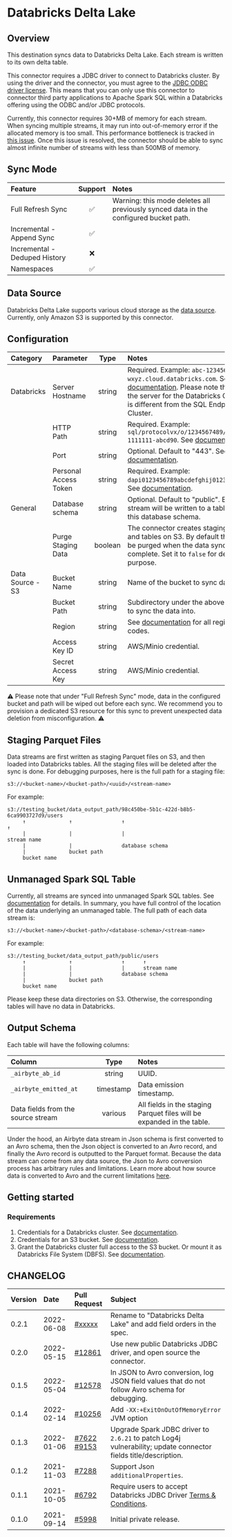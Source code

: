 # Databricks Delta Lake

## Overview

This destination syncs data to Databricks Delta Lake. Each stream is written to its own delta table.

This connector requires a JDBC driver to connect to Databricks cluster. By using the driver and the connector, you must agree to the [JDBC ODBC driver license](https://databricks.com/jdbc-odbc-driver-license). This means that you can only use this connector to connector third party applications to Apache Spark SQL within a Databricks offering using the ODBC and/or JDBC protocols.

Currently, this connector requires 30+MB of memory for each stream. When syncing multiple streams, it may run into out-of-memory error if the allocated memory is too small. This performance bottleneck is tracked in [this issue](https://github.com/airbytehq/airbyte/issues/11424). Once this issue is resolved, the connector should be able to sync almost infinite number of streams with less than 500MB of memory.

## Sync Mode

| Feature | Support | Notes |
| :--- | :---: | :--- |
| Full Refresh Sync | ✅ | Warning: this mode deletes all previously synced data in the configured bucket path. |
| Incremental - Append Sync | ✅ |  |
| Incremental - Deduped History | ❌ |  |
| Namespaces | ✅ |  |

## Data Source

Databricks Delta Lake supports various cloud storage as the [data source](https://docs.databricks.com/data/data-sources/index.html). Currently, only Amazon S3 is supported by this connector.

## Configuration

| Category | Parameter | Type | Notes |
| :--- | :--- | :---: | :--- |
| Databricks | Server Hostname | string | Required. Example: `abc-12345678-wxyz.cloud.databricks.com`. See [documentation](https://docs.databricks.com/integrations/bi/jdbc-odbc-bi.html#get-server-hostname-port-http-path-and-jdbc-url). Please note that this is the server for the Databricks Cluster. It is different from the SQL Endpoint Cluster. |
|  | HTTP Path | string | Required. Example: `sql/protocolvx/o/1234567489/0000-1111111-abcd90`. See [documentation](https://docs.databricks.com/integrations/bi/jdbc-odbc-bi.html#get-server-hostname-port-http-path-and-jdbc-url). |
|  | Port | string | Optional. Default to "443". See [documentation](https://docs.databricks.com/integrations/bi/jdbc-odbc-bi.html#get-server-hostname-port-http-path-and-jdbc-url). |
|  | Personal Access Token | string | Required. Example: `dapi0123456789abcdefghij0123456789AB`. See [documentation](https://docs.databricks.com/sql/user/security/personal-access-tokens.html). |
| General | Database schema | string | Optional. Default to "public". Each data stream will be written to a table under this database schema. |
|  | Purge Staging Data | boolean | The connector creates staging files and tables on S3. By default they will be purged when the data sync is complete. Set it to `false` for debugging purpose. |
| Data Source - S3 | Bucket Name | string | Name of the bucket to sync data into. |
|  | Bucket Path | string | Subdirectory under the above bucket to sync the data into. |
|  | Region | string | See [documentation](https://docs.aws.amazon.com/AWSEC2/latest/UserGuide/using-regions-availability-zones.html#concepts-available-regions) for all region codes. |
|  | Access Key ID | string | AWS/Minio credential. |
|  | Secret Access Key | string | AWS/Minio credential. |

⚠️ Please note that under "Full Refresh Sync" mode, data in the configured bucket and path will be wiped out before each sync. We recommend you to provision a dedicated S3 resource for this sync to prevent unexpected data deletion from misconfiguration. ⚠️

## Staging Parquet Files

Data streams are first written as staging Parquet files on S3, and then loaded into Databricks tables. All the staging files will be deleted after the sync is done. For debugging purposes, here is the full path for a staging file:

```text
s3://<bucket-name>/<bucket-path>/<uuid>/<stream-name>
```

For example:

```text
s3://testing_bucket/data_output_path/98c450be-5b1c-422d-b8b5-6ca9903727d9/users
     ↑              ↑                ↑                                    ↑
     |              |                |                                    stream name
     |              |                database schema
     |              bucket path
     bucket name
```

## Unmanaged Spark SQL Table

Currently, all streams are synced into unmanaged Spark SQL tables. See [documentation](https://docs.databricks.com/data/tables.html#managed-and-unmanaged-tables) for details. In summary, you have full control of the location of the data underlying an unmanaged table. The full path of each data stream is:

```text
s3://<bucket-name>/<bucket-path>/<database-schema>/<stream-name>
```

For example:

```text
s3://testing_bucket/data_output_path/public/users
     ↑              ↑                ↑      ↑
     |              |                |      stream name
     |              |                database schema
     |              bucket path
     bucket name
```

Please keep these data directories on S3. Otherwise, the corresponding tables will have no data in Databricks.

## Output Schema

Each table will have the following columns:

| Column | Type | Notes |
| :--- | :---: | :--- |
| `_airbyte_ab_id` | string | UUID. |
| `_airbyte_emitted_at` | timestamp | Data emission timestamp. |
| Data fields from the source stream | various | All fields in the staging Parquet files will be expanded in the table. |

Under the hood, an Airbyte data stream in Json schema is first converted to an Avro schema, then the Json object is converted to an Avro record, and finally the Avro record is outputted to the Parquet format. Because the data stream can come from any data source, the Json to Avro conversion process has arbitrary rules and limitations. Learn more about how source data is converted to Avro and the current limitations [here](https://docs.airbyte.io/understanding-airbyte/json-avro-conversion).

## Getting started

### Requirements

1. Credentials for a Databricks cluster. See [documentation](https://docs.databricks.com/clusters/create.html).
2. Credentials for an S3 bucket. See [documentation](https://docs.aws.amazon.com/general/latest/gr/aws-sec-cred-types.html#access-keys-and-secret-access-keys).
3. Grant the Databricks cluster full access to the S3 bucket. Or mount it as Databricks File System \(DBFS\). See [documentation](https://docs.databricks.com/data/data-sources/aws/amazon-s3.html).

## CHANGELOG

| Version | Date | Pull Request | Subject |
| :--- | :--- | :--- | :--- |
| 0.2.1 | 2022-06-08 | [\#xxxxx](https://github.com/airbytehq/airbyte/pull/xxxxx) | Rename to "Databricks Delta Lake" and add field orders in the spec. |
| 0.2.0 | 2022-05-15 | [\#12861](https://github.com/airbytehq/airbyte/pull/12861) | Use new public Databricks JDBC driver, and open source the connector. |
| 0.1.5 | 2022-05-04 | [\#12578](https://github.com/airbytehq/airbyte/pull/12578) | In JSON to Avro conversion, log JSON field values that do not follow Avro schema for debugging. |
| 0.1.4 | 2022-02-14 | [\#10256](https://github.com/airbytehq/airbyte/pull/10256) | Add `-XX:+ExitOnOutOfMemoryError` JVM option |
| 0.1.3 | 2022-01-06 | [\#7622](https://github.com/airbytehq/airbyte/pull/7622) [\#9153](https://github.com/airbytehq/airbyte/issues/9153) | Upgrade Spark JDBC driver to `2.6.21` to patch Log4j vulnerability; update connector fields title/description. |
| 0.1.2 | 2021-11-03 | [\#7288](https://github.com/airbytehq/airbyte/issues/7288) | Support Json `additionalProperties`. |
| 0.1.1 | 2021-10-05 | [\#6792](https://github.com/airbytehq/airbyte/pull/6792) | Require users to accept Databricks JDBC Driver [Terms & Conditions](https://databricks.com/jdbc-odbc-driver-license). |
| 0.1.0 | 2021-09-14 | [\#5998](https://github.com/airbytehq/airbyte/pull/5998) | Initial private release. |
